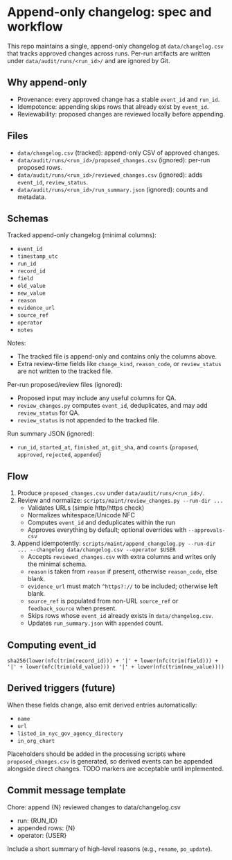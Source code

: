 # Append-only changelog: spec and workflow

This repo maintains a single, append-only changelog at `data/changelog.csv` that tracks approved changes across runs. Per-run artifacts are written under `data/audit/runs/<run_id>/` and are ignored by Git.

## Why append-only
- Provenance: every approved change has a stable `event_id` and `run_id`.
- Idempotence: appending skips rows that already exist by `event_id`.
- Reviewability: proposed changes are reviewed locally before appending.

## Files
- `data/changelog.csv` (tracked): append-only CSV of approved changes.
- `data/audit/runs/<run_id>/proposed_changes.csv` (ignored): per-run proposed rows.
- `data/audit/runs/<run_id>/reviewed_changes.csv` (ignored): adds `event_id`, `review_status`.
- `data/audit/runs/<run_id>/run_summary.json` (ignored): counts and metadata.

## Schemas

Tracked append-only changelog (minimal columns):
- `event_id`
- `timestamp_utc`
- `run_id`
- `record_id`
- `field`
- `old_value`
- `new_value`
- `reason`
- `evidence_url`
- `source_ref`
- `operator`
- `notes`

Notes:
- The tracked file is append-only and contains only the columns above.
- Extra review-time fields like `change_kind`, `reason_code`, or `review_status` are not written to the tracked file.

Per-run proposed/review files (ignored):
- Proposed input may include any useful columns for QA.
- `review_changes.py` computes `event_id`, deduplicates, and may add `review_status` for QA.
- `review_status` is not appended to the tracked file.

Run summary JSON (ignored):
- `run_id`, `started_at`, `finished_at`, `git_sha`, and `counts` {`proposed`, `approved`, `rejected`, `appended`}

## Flow
1. Produce `proposed_changes.csv` under `data/audit/runs/<run_id>/`.
2. Review and normalize: `scripts/maint/review_changes.py --run-dir ...`
   - Validates URLs (simple http/https check)
   - Normalizes whitespace/Unicode NFC
   - Computes `event_id` and deduplicates within the run
   - Approves everything by default; optional overrides with `--approvals-csv`
3. Append idempotently: `scripts/maint/append_changelog.py --run-dir ... --changelog data/changelog.csv --operator $USER`
   - Accepts `reviewed_changes.csv` with extra columns and writes only the minimal schema.
   - `reason` is taken from `reason` if present, otherwise `reason_code`, else blank.
   - `evidence_url` must match `^https?://` to be included; otherwise left blank.
   - `source_ref` is populated from non-URL `source_ref` or `feedback_source` when present.
   - Skips rows whose `event_id` already exists in `data/changelog.csv`.
   - Updates `run_summary.json` with `appended` count.

## Computing event_id
`sha256(lower(nfc(trim(record_id))) + '|' + lower(nfc(trim(field))) + '|' + lower(nfc(trim(old_value))) + '|' + lower(nfc(trim(new_value))))`

## Derived triggers (future)
When these fields change, also emit derived entries automatically:
- `name`
- `url`
- `listed_in_nyc_gov_agency_directory`
- `in_org_chart`

Placeholders should be added in the processing scripts where `proposed_changes.csv` is generated, so derived events can be appended alongside direct changes. TODO markers are acceptable until implemented.

## Commit message template

Chore: append {N} reviewed changes to data/changelog.csv

- run: {RUN_ID}
- appended rows: {N}
- operator: {USER}

Include a short summary of high-level reasons (e.g., `rename`, `po_update`).
